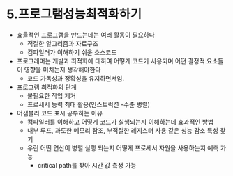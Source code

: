 # 5.프로그램성능최적화하기

* 효율적인 프로그램을 만드는데는 여러 활동이 필요하다
	* 적절한 알고리즘과 자료구조
	* 컴파일러가 이해하기 쉬운 소스코드
* 프로그래머는 개발과 최적화에 대하여 어떻게 코드가 사용되며 어떤 결정적 요소들이 영향을 미치는지 생각해야한다
	* 코드 가독성과 정확성을 유지하면서임.
* 프로그램 최적화의 단계
	* 불필요한 작업 제거
	* 프로세서 능력 최대 활용(인스트럭션 -수준 병렬)
* 어샘블리 코드 표시 공부하는 이유
	* 컴파일러를 이해하고 어떻게 코드가 실행되는지 이해하는데 효과적인 방법
	* 내부 루프, 과도한 메모리 참조, 부적절한 레지스터 사용 같은 성능 감소 특성 찾기
	* 우린 어떤 연산이 병렬 실행 되는지 어떻게 프로세서 자원을 사용하는지 예측 가능
		* critical path를 찾아 시간 값 측정 가능
